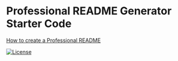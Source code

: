 # Professional README Generator Starter Code

[How to create a Professional README](https://coding-boot-camp.github.io/full-stack/github/professional-readme-guide)



[![License](https://img.shields.io/badge/License-Apache_2.0-blue.svg)](https://opensource.org/licenses/Apache-2.0)